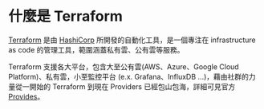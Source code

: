 # 什麼是 Terraform

[Terraform](https://www.terraform.io/) 是由 [HashiCorp](https://www.hashicorp.com/) 所開發的自動化工具，是一個專注在 infrastructure as code 的管理工具，範圍涵蓋私有雲、公有雲等服務。

Terraform 支援各大平台，包含大至公有雲(AWS、Azure、Google Cloud Platform)、私有雲，小至監控平台 (e.x. Grafana、InfluxDB ...)，藉由社群的力量從一開始的 Terraform 到現在 Providers 已經包山包海，詳細可見官方 [Provides](https://www.terraform.io/docs/providers/index.html)。
